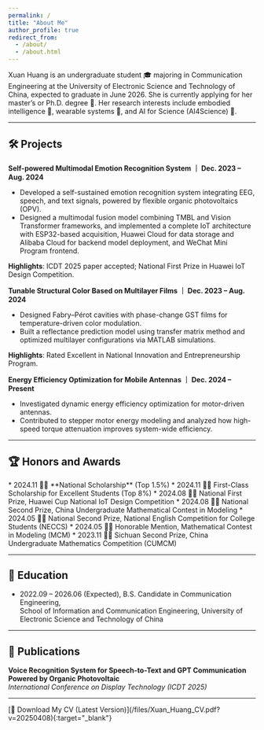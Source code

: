 ```yaml
---
permalink: /
title: "About Me"
author_profile: true
redirect_from: 
  - /about/
  - /about.html
---
```


Xuan Huang is an undergraduate student 🎓 majoring in Communication Engineering at the University of Electronic Science and Technology of China, expected to graduate in June 2026. She is currently applying for her master’s or Ph.D. degree 📝. Her research interests include embodied intelligence 🤖, wearable systems 🩻, and AI for Science (AI4Science) 🧪.

<hr>

<h2 id="projects">🛠️ Projects</h2>

**Self-powered Multimodal Emotion Recognition System ｜ Dec. 2023 – Aug. 2024**
* Developed a self-sustained emotion recognition system integrating EEG, speech, and text signals, powered by flexible organic photovoltaics (OPV). 
* Designed a multimodal fusion model combining TMBL and Vision Transformer frameworks, and implemented a complete IoT architecture with ESP32-based acquisition, Huawei Cloud for data storage and Alibaba Cloud for backend model deployment, and WeChat Mini Program frontend.

**Highlights**: ICDT 2025 paper accepted; National First Prize in Huawei IoT Design Competition.

**Tunable Structural Color Based on Multilayer Films ｜ Dec. 2023 – Aug. 2024**  
* Designed Fabry–Pérot cavities with phase-change GST films for temperature-driven color modulation. 
* Built a reflectance prediction model using transfer matrix method and optimized multilayer configurations via MATLAB simulations.  

**Highlights**: Rated Excellent in National Innovation and Entrepreneurship Program.

**Energy Efficiency Optimization for Mobile Antennas ｜ Dec. 2024 – Present**  
* Investigated dynamic energy efficiency optimization for motor-driven antennas. 
* Contributed to stepper motor energy modeling and analyzed how high-speed torque attenuation improves system-wide efficiency.

<hr>

<h2 id="honors">🏆 Honors and Awards</h2>
* 2024.11 🎉🎉 **National Scholarship** (Top 1.5%)   
* 2024.11 🎉🎉 First-Class Scholarship for Excellent Students (Top 8%)  
* 2024.08 🎉🎉 National First Prize, Huawei Cup National IoT Design Competition  
* 2024.08 🎉🎉 National Second Prize, China Undergraduate Mathematical Contest in Modeling   
* 2024.05 🎉🎉 National Second Prize, National English Competition for College Students (NECCS)    
* 2024.05 🎉🎉 Honorable Mention, Mathematical Contest in Modeling (MCM)  
* 2023.11 🎉🎉 Sichuan Second Prize, China Undergraduate Mathematics Competition (CUMCM)  

<hr>

<h2 id="education">📖 Education</h2>

* 2022.09 – 2026.06 (Expected), B.S. Candidate in Communication Engineering,  
School of Information and Communication Engineering, University of Electronic Science and Technology of China

<hr>

<h2 id="publications">📄 Publications</h2>

**Voice Recognition System for Speech-to-Text and GPT Communication Powered by Organic Photovoltaic**   
*International Conference on Display Technology (ICDT 2025)*

<hr>
[📄 Download My CV (Latest Version)](/files/Xuan_Huang_CV.pdf?v=20250408){:target="_blank"}
